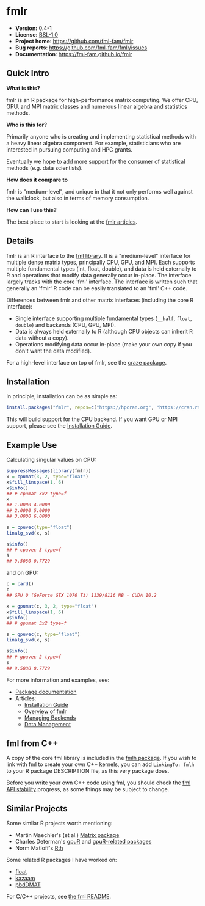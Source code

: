 # fmlr

* **Version:** 0.4-1
* **License:** [BSL-1.0](http://opensource.org/licenses/BSL-1.0)
* **Project home**: https://github.com/fml-fam/fmlr
* **Bug reports**: https://github.com/fml-fam/fmlr/issues
* **Documentation**: https://fml-fam.github.io/fmlr


## Quick Intro

**What is this?**

fmlr is an R package for high-performance matrix computing. We offer CPU, GPU, and MPI matrix classes and numerous linear algebra and statistics methods.

**Who is this for?**

Primarily anyone who is creating and implementing statistical methods with a heavy linear algebra component. For example, statisticians who are interested in pursuing computing and HPC grants.

Eventually we hope to add more support for the consumer of statistical methods (e.g. data scientists).

**How does it compare to <other matrix framework>**

fmlr is "medium-level", and unique in that it not only performs well against the wallclock, but also in terms of memory consumption.

**How can I use this?**

The best place to start is looking at the [fmlr articles](https://fml-fam.github.io/fmlr).



## Details

fmlr is an R interface to the [fml library](https://github.com/fml-fam/fml). It is a "medium-level" interface for multiple dense matrix types, principally CPU, GPU, and MPI. Each supports multiple fundamental types (int, float, double), and data is held externally to R and operations that modify data generally occur in-place. The interface largely tracks with the core 'fml' interface. The interface is written such that generally an 'fmlr' R code can be easily translated to an 'fml' C++ code.

Differences between fmlr and other matrix interfaces (including the core R interface):

* Single interface supporting multiple fundamental types (`__half`, `float`, `double`) and backends (CPU, GPU, MPI).
* Data is always held externally to R (although CPU objects can inherit R data without a copy).
* Operations modifying data occur in-place (make your own copy if you don't want the data modified).

For a high-level interface on top of fmlr, see the [craze package](https://github.com/fml-fam/craze).



## Installation

In principle, installation can be as simple as:

```r
install.packages("fmlr", repos=c("https://hpcran.org", "https://cran.rstudio.com"))
```

This will build support for the CPU backend. If you want GPU or MPI support, please see the [Installation Guide](https://fml-fam.github.io/fmlr/html/articles/01-installation.html).



## Example Use

Calculating singular values on CPU:

```r
suppressMessages(library(fmlr))
x = cpumat(3, 2, type="float")
x$fill_linspace(1, 6)
x$info()
## # cpumat 3x2 type=f
x
## 1.0000 4.0000 
## 2.0000 5.0000 
## 3.0000 6.0000 

s = cpuvec(type="float")
linalg_svd(x, s)

s$info()
## # cpuvec 3 type=f
s
## 9.5080 0.7729 
```

and on GPU:

```r
c = card()
c
## GPU 0 (GeForce GTX 1070 Ti) 1139/8116 MB - CUDA 10.2

x = gpumat(c, 3, 2, type="float")
x$fill_linspace(1, 6)
x$info()
## # gpumat 3x2 type=f 

s = gpuvec(c, type="float")
linalg_svd(x, s)

s$info()
## # gpuvec 2 type=f 
s
## 9.5080 0.7729 
```

For more information and examples, see:

* [Package documentation](https://fml-fam.github.io/fmlr)
* Articles:
    - [Installation Guide](https://fml-fam.github.io/fmlr/html/articles/01-installation.html)
    - [Overview of fmlr](https://fml-fam.github.io/fmlr/html/articles/02-overview.html)
    - [Managing Backends](https://fml-fam.github.io/fmlr/html/articles/03-backends.html)
    - [Data Management](https://fml-fam.github.io/fmlr/html/articles/04-data.html)



## fml from C++

A copy of the core fml library is included in the [fmlh package](https://github.com/fml-fam/fmlh). If you wish to link with fml to create your own C++ kernels, you can add `LinkingTo: fmlh` to your R package DESCRIPTION file, as this very package does.

Before you write your own C++ code using fml, you should check the [fml API stability](https://github.com/fml-fam/fml#api-stability) progress, as some things may be subject to change.



## Similar Projects

Some similar R projects worth mentioning:

* Martin Maechler's (et al.) [Matrix package](https://cran.r-project.org/web/packages/Matrix/index.html)
* Charles Determan's [gpuR](https://github.com/cdeterman/gpuR) and [gpuR-related packages](https://github.com/gpuRcore)
* Norm Matloff's [Rth](https://github.com/Rth-org/Rth)

Some related R packages I have worked on:

* [float](https://github.com/wrathematics/float)
* [kazaam](https://github.com/RBigData/kazaam)
* [pbdDMAT](https://github.com/RBigData/pbdDMAT)

For C/C++ projects, see [the fml README](https://github.com/fml-fam/fml#philosophy-and-similar-projects).

